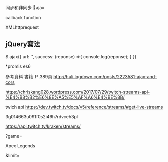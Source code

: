 同步和非同步
ajax

callback function

XMLhttprequest

## jQuery寫法
$.ajax({
    url: '',
    success: (reponse) =>{
        console.log(reponse);
    }
})

*promis es6

參考資料
書籍  Ｐ.389頁
http://huli.logdown.com/posts/2223581-ajax-and-cors

https://chriskang028.wordpress.com/2017/07/29/twitch-streams-api-%E4%B8%B2%E6%8E%A5%E5%AF%A6%E4%BE%8B/


twich api
https://dev.twitch.tv/docs/v5/reference/streams/#get-live-streams

3g014663u091f0s2i46h7rdvceh3pl

https://api.twitch.tv/kraken/streams/

?game=

Apex Legends

&limit=